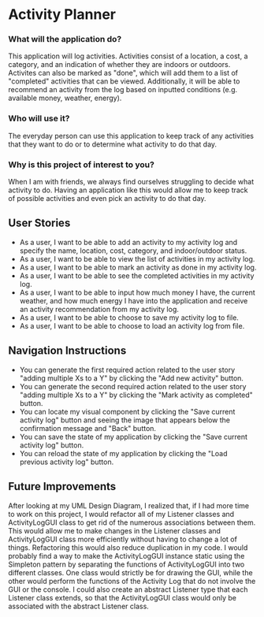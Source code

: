 # Activity Planner

### What will the application do?
This application will log activities. Activities consist of a location, a cost, a category, and an indication of whether they are indoors or outdoors. Activites can also be marked as "done", which will add them to a list of "completed" activities that can be viewed. Additionally, it will be able to recommend an activity from the log based on inputted conditions (e.g. available money, weather, energy).

### Who will use it?
The everyday person can use this application to keep track of any activities that they want to do or to determine what activity to do that day.

### Why is this project of interest to you?
When I am with friends, we always find ourselves struggling to decide what activity to do. Having an application like this would allow me to keep track of possible activities and even pick an activity to do that day.

## User Stories
- As a user, I want to be able to add an activity to my activity log and specify the name, location, cost, category, and indoor/outdoor status.
- As a user, I want to be able to view the list of activities in my activity log.
- As a user, I want to be able to mark an activity as done in my activity log.
- As a user, I want to be able to see the completed activities in my activity log.
- As a user, I want to be able to input how much money I have, the current weather, and how much energy I have into the application and receive an activity recommendation from my activity log.
- As a user, I want to be able to choose to save my activity log to file.
- As a user, I want to be able to choose to load an activity log from file.


## Navigation Instructions
- You can generate the first required action related to the user story "adding multiple Xs to a Y" by clicking the "Add new activity" button.
- You can generate the second required action related to the user story "adding multiple Xs to a Y" by clicking the "Mark activity as completed" button.
- You can locate my visual component by clicking the "Save current activity log" button and seeing the image that appears below the confirmation message and "Back" button.
- You can save the state of my application by clicking the "Save current activity log" button.
- You can reload the state of my application by clicking the "Load previous activity log" button.


## Future Improvements
After looking at my UML Design Diagram, I realized that, if I had more time to work on this project, I would refactor all of my Listener classes and  ActivityLogGUI class to get rid of the numerous associations between them. This would allow me to make changes in the Listener classes and ActivityLogGUI class more efficiently without having to change a lot of things. Refactoring this would also reduce duplication in my code. I would probably find a way to make the ActivityLogGUI instance static using the Simpleton pattern by separating the functions of ActivityLogGUI into two different classes. One class would strictly be for drawing the GUI, while the other would perform the functions of the Activity Log that do not involve the GUI or the console. I could also create an abstract Listener type that each Listener class extends, so that the ActivityLogGUI class would only be associated with the abstract Listener class.